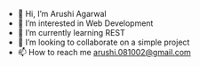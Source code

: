 - 👋 Hi, I’m Arushi Agarwal
- 👀 I’m interested in Web Development
- 🌱 I’m currently learning REST
- 💞️ I’m looking to collaborate on a simple project
- 📫 How to reach me arushi.081002@gmail.com

<!---
Arushi0810/Arushi0810 is a ✨ special ✨ repository because its `README.md` (this file) appears on your GitHub profile.
You can click the Preview link
to take a look at your changes.
--->
